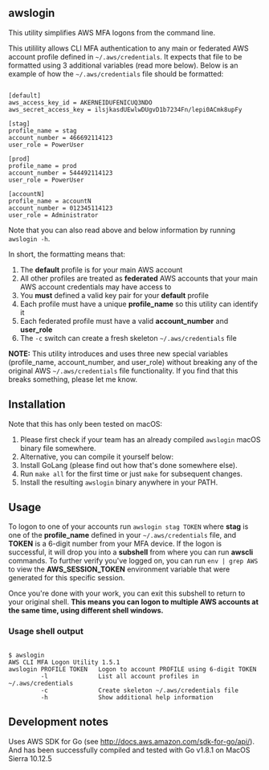 ## awslogin
This utility simplifies AWS MFA logons from the command line.

This utilility allows CLI MFA authentication to any main or federated AWS account profile defined in `~/.aws/credentials`. It expects that file to be formatted using 3 additional variables (read more below). Below is an example of how the `~/.aws/credentials` file should be formatted:

<pre><code>
[default]
aws_access_key_id = AKERNEIDUFENICUQ3NDO
aws_secret_access_key = ilsjkasdUEwlwDUgvD1b7234Fn/lepi0ACmk8upFy

[stag]
profile_name = stag
account_number = 466692114123
user_role = PowerUser

[prod]
profile_name = prod
account_number = 544492114123
user_role = PowerUser

[accountN]
profile_name = accountN
account_number = 012345114123
user_role = Administrator
</code></pre>

Note that you can also read above and below information by running `awslogin -h`.

In short, the formatting means that:
  1. The **default** profile is for your main AWS account
  2. All other profiles are treated as **federated** AWS accounts that your main AWS account credentials may have access to
  3. You **must** defined a valid key pair for your **default** profile
  4. Each profile must have a unique **profile_name** so this utility can identify it
  5. Each federated profile must have a valid **account_number** and **user_role**
  6. The `-c` switch can create a fresh skeleton `~/.aws/credentials` file

**NOTE:** This utility introduces and uses three new special variables (profile_name, account_number, and user_role) without breaking any of the original AWS `~/.aws/credentials` file functionality. If you find that this breaks something, please let me know.

## Installation
Note that this has only been tested on macOS:
  1. Please first check if your team has an already compiled `awslogin` macOS binary file somewhere.
  2. Alternative, you can compile it yourself below:
  3. Install GoLang (please find out how that's done somewhere else).
  4. Run `make all` for the first time or just `make` for subsequent changes. 
  5. Install the resulting `awslogin` binary anywhere in your PATH.

## Usage
To logon to one of your accounts run `awslogin stag TOKEN` where **stag** is one of the **profile_name** defined in your `~/.aws/credentials` file, and **TOKEN** is a 6-digit number from your MFA device. If the logon is successful, it will drop you into a **subshell** from where you can run **awscli** commands. To further verify you've logged on, you can run `env | grep AWS` to view the **AWS_SESSION_TOKEN** environment variable that were generated for this specific session.

Once you're done with your work, you can exit this subshell to return to your original shell. **This means you can logon to multiple AWS accounts at the same time, using different shell windows.**
  
### Usage shell output
<pre><code>
$ awslogin
AWS CLI MFA Logon Utility 1.5.1
awslogin PROFILE TOKEN   Logon to account PROFILE using 6-digit TOKEN
         -l              List all account profiles in ~/.aws/credentials
         -c              Create skeleton ~/.aws/credentials file
         -h              Show additional help information
</code></pre>

## Development notes
Uses AWS SDK for Go (see http://docs.aws.amazon.com/sdk-for-go/api/). And has been successfully compiled and tested with Go v1.8.1 on MacOS Sierra 10.12.5

